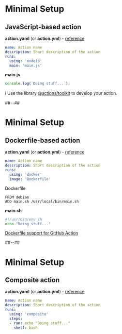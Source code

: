 <!-- .slide: class="with-code-bg-dark" -->

# Minimal Setup

## JavaScript-based action

**action.yaml** (or **action.yml**) - [reference](https://docs.github.com/en/actions/creating-actions/metadata-syntax-for-github-actions)

```yaml
name: Action name
description: Short description of the action
runs:
  using: 'node16'
  main: 'main.js'
```

**main.js**

```js
console.log(`Doing stuff...`);
```

ℹ️ Use the library [@actions/toolkit](https://github.com/actions/toolkit) to develop your action.

##--##

<!-- .slide: class="with-code-bg-dark" -->

# Minimal Setup

## Dockerfile-based action

**action.yaml** (or **action.yml**) - [reference](https://docs.github.com/en/actions/creating-actions/metadata-syntax-for-github-actions)

```yaml
name: Action name
description: Short description of the action
runs:
  using: 'docker'
  image: 'Dockerfile'
```

Dockerfile

```Dockefile
FROM debian
ADD main.sh /usr/local/bin/main.sh
```

**main.sh**

```bash
#!/usr/bin/env sh
echo "Doing stuff..."
```

[Dockerfile support for GitHub Action](https://docs.github.com/en/actions/creating-actions/dockerfile-support-for-github-actions)
<!-- .element: class="credits" -->

##--##

<!-- .slide: class="with-code-bg-dark" -->

# Minimal Setup

## Composite action

**action.yaml** (or **action.yml**) - [reference](https://docs.github.com/en/actions/creating-actions/metadata-syntax-for-github-actions)

```yaml
name: Action name
description: Short description of the action
runs:
  using: 'composite'
  steps:
  - run: echo "Doing stuff..."
    shell: bash
```
